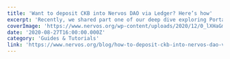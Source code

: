 ```yaml
---
title: 'Want to deposit CKB into Nervos DAO via Ledger? Here’s how'
excerpt: 'Recently, we shared part one of our deep dive exploring Portal Wallet and how the new decentralized app (dApp) on Nervos CKB enables users to use their existing Ethereum wallets to send and receive CK'
coverImage: 'https://www.nervos.org/wp-content/uploads/2020/12/0_lXHaGmJGo10dYQhc.png'
date: '2020-08-27T16:00:00.000Z'
category: 'Guides & Tutorials'
link: 'https://www.nervos.org/blog/how-to-deposit-ckb-into-nervos-dao-via-ledger'
---
```


